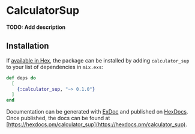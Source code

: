 # CalculatorSup

**TODO: Add description**

## Installation

If [available in Hex](https://hex.pm/docs/publish), the package can be installed
by adding `calculator_sup` to your list of dependencies in `mix.exs`:

```elixir
def deps do
  [
    {:calculator_sup, "~> 0.1.0"}
  ]
end
```

Documentation can be generated with [ExDoc](https://github.com/elixir-lang/ex_doc)
and published on [HexDocs](https://hexdocs.pm). Once published, the docs can
be found at [https://hexdocs.pm/calculator_sup](https://hexdocs.pm/calculator_sup).

